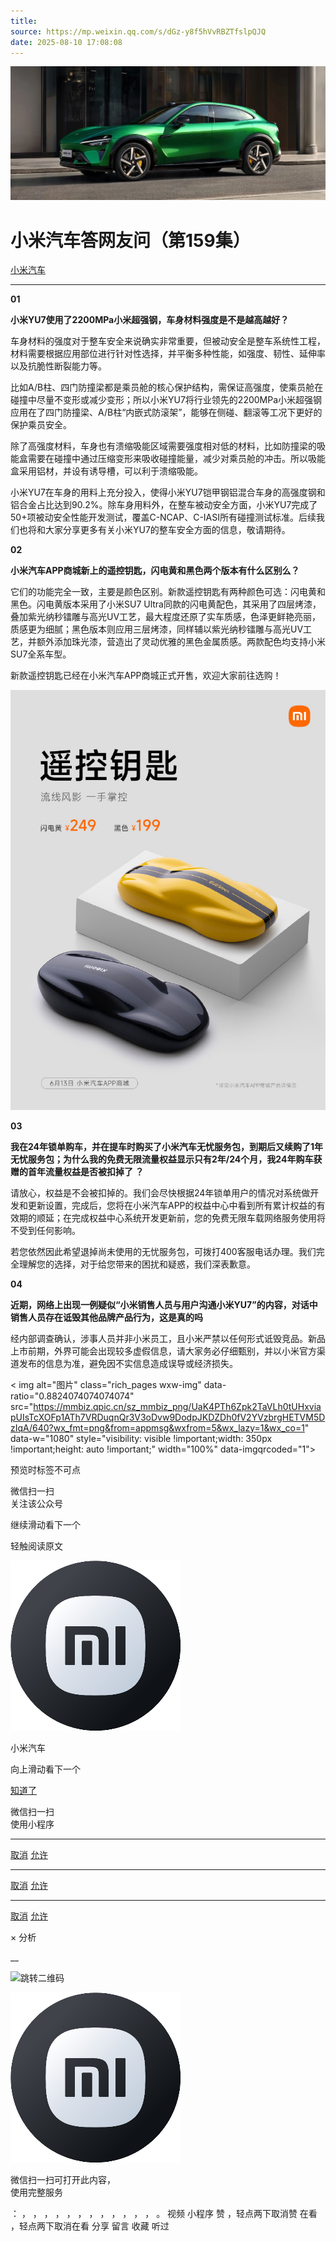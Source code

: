 ```yaml
---
title: 
source: https://mp.weixin.qq.com/s/dGz-y8f5hVvRBZTfslpQJQ
date: 2025-08-10 17:08:08
---
```


![cover_image](images/img_e5dda0ab.jpg)


#  小米汽车答网友问（第159集）


[ 小米汽车 ](<javascript:void\(0\);>)

______

**01**

**小米YU7使用了2200MPa小米超强钢，车身材料强度是不是越高越好？**

车身材料的强度对于整车安全来说确实非常重要，但被动安全是整车系统性工程，材料需要根据应用部位进行针对性选择，并平衡多种性能，如强度、韧性、延伸率以及抗脆性断裂能力等。

比如A/B柱、四门防撞梁都是乘员舱的核心保护结构，需保证高强度，使乘员舱在碰撞中尽量不变形或减少变形；所以小米YU7将行业领先的2200MPa小米超强钢应用在了四门防撞梁、A/B柱“内嵌式防滚架”，能够在侧碰、翻滚等工况下更好的保护乘员安全。

除了高强度材料，车身也有溃缩吸能区域需要强度相对低的材料，比如防撞梁的吸能盒需要在碰撞中通过压缩变形来吸收碰撞能量，减少对乘员舱的冲击。所以吸能盒采用铝材，并设有诱导槽，可以利于溃缩吸能。

小米YU7在车身的用料上充分投入，使得小米YU7铠甲钢铝混合车身的高强度钢和铝合金占比达到90.2%。除车身用料外，在整车被动安全方面，小米YU7完成了50+项被动安全性能开发测试，覆盖C-NCAP、C-IASI所有碰撞测试标准。后续我们也将和大家分享更多有关小米YU7的整车安全方面的信息，敬请期待。

**02**

**小米汽车****APP****商城新上的****遥控钥匙****，闪电黄和黑色两个版本有什么区别么？**

它们的功能完全一致，主要是颜色区别。新款遥控钥匙有两种颜色可选：闪电黄和黑色。闪电黄版本采用了小米SU7 Ultra同款的闪电黄配色，其采用了四层烤漆，叠加紫光纳秒镭雕与高光UV工艺，最大程度还原了实车质感，色泽更鲜艳亮丽，质感更为细腻；黑色版本则应用三层烤漆，同样辅以紫光纳秒镭雕与高光UV工艺，并额外添加珠光漆，营造出了灵动优雅的黑色金属质感。两款配色均支持小米SU7全系车型。

新款遥控钥匙已经在小米汽车APP商城正式开售，欢迎大家前往选购！

![img_7d2e36ff.jpg](images/img_7d2e36ff.jpg)  

**03**

**我在24年****锁单****购车，并在提车时购买了小米汽车无忧服务包，到期后又续购了1年无忧服务包；为什么我的免费无限流量权益显示只有2年/24个月，我24年购车获赠的首年流量权益是否被扣掉了 ？**

请放心，权益是不会被扣掉的。我们会尽快根据24年锁单用户的情况对系统做开发和更新设置，完成后，您将在小米汽车APP的权益中心中看到所有累计权益的有效期的顺延；在完成权益中心系统开发更新前，您的免费无限车载网络服务使用将不受到任何影响。

若您依然因此希望退掉尚未使用的无忧服务包，可拨打400客服电话办理。我们完全理解您的选择，对于给您带来的困扰和疑惑，我们深表歉意。

**04**

**近期，网络上出现一例疑似“小米销售人员与用户沟通小米YU7”的内容，对话中销售人员存在诋毁其他品牌产品行为，这是真的吗**

经内部调查确认，涉事人员并非小米员工，且小米严禁以任何形式诋毁竞品。新品上市前期，外界可能会出现较多虚假信息，请大家务必仔细甄别，并以小米官方渠道发布的信息为准，避免因不实信息造成误导或经济损失。

  

  
< img alt="图片" class="rich_pages wxw-img" data-ratio="0.8824074074074074" src="https://mmbiz.qpic.cn/sz_mmbiz_png/UaK4PTh6Zpk2TaVLh0tUHxviapUIsTcXOFp1ATh7VRDuqnQr3V3oDvw9DodpJKDZDh0fV2YVzbrgHETVM5DzIqA/640?wx_fmt=png&from=appmsg&wxfrom=5&wx_lazy=1&wx_co=1" data-w="1080" style="visibility: visible !important;width: 350px !important;height: auto !important;" width="100%" data-imgqrcoded="1">[](<>)

预览时标签不可点

微信扫一扫  
关注该公众号

继续滑动看下一个

轻触阅读原文

![img_97d833da.jpg](images/img_97d833da.jpg)

小米汽车 

向上滑动看下一个

[知道了](<javascript:;>)

微信扫一扫  
使用小程序

****

[取消](<javascript:void\(0\);>) [允许](<javascript:void\(0\);>)

****

[取消](<javascript:void\(0\);>) [允许](<javascript:void\(0\);>)

****

[取消](<javascript:void\(0\);>) [允许](<javascript:void\(0\);>)

× 分析

__

![跳转二维码]()

![作者头像](images/img_97d833da.jpg)

微信扫一扫可打开此内容，  
使用完整服务

： ， ， ， ， ， ， ， ， ， ， ， ， 。 视频 小程序 赞 ，轻点两下取消赞 在看 ，轻点两下取消在看 分享 留言 收藏 听过